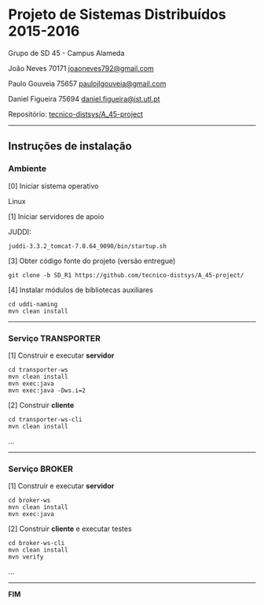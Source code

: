 # Projeto de Sistemas Distribuídos 2015-2016 #

Grupo de SD 45 - Campus Alameda

João Neves      70171   joaoneves792@gmail.com

Paulo Gouveia   75657   paulojlgouveia@gmail.com

Daniel Figueira 75694   daniel.figueira@ist.utl.pt


Repositório:
[tecnico-distsys/A_45-project](https://github.com/tecnico-distsys/A_45-project/)

-------------------------------------------------------------------------------

## Instruções de instalação 


### Ambiente

[0] Iniciar sistema operativo

Linux

[1] Iniciar servidores de apoio

JUDDI:
```
juddi-3.3.2_tomcat-7.0.64_9090/bin/startup.sh
```


[3] Obter código fonte do projeto (versão entregue)

```
git clone -b SD_R1 https://github.com/tecnico-distsys/A_45-project/
```


[4] Instalar módulos de bibliotecas auxiliares

```
cd uddi-naming
mvn clean install
```

-------------------------------------------------------------------------------

### Serviço TRANSPORTER

[1] Construir e executar **servidor**

```
cd transporter-ws
mvn clean install
mvn exec:java
mvn exec:java -Dws.i=2
```

[2] Construir **cliente**

```
cd transporter-ws-cli
mvn clean install
```

...


-------------------------------------------------------------------------------

### Serviço BROKER

[1] Construir e executar **servidor**

```
cd broker-ws
mvn clean install
mvn exec:java
```

[2] Construir **cliente** e executar testes

```
cd broker-ws-cli
mvn clean install
mvn verify
```

...

-------------------------------------------------------------------------------
**FIM**
